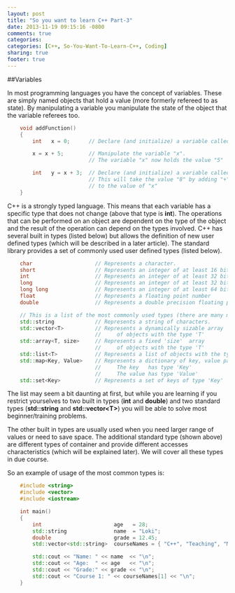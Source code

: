 ```yaml
---
layout: post
title: "So you want to learn C++ Part-3"
date: 2013-11-19 09:15:16 -0800
comments: true
categories: 
categories: [C++, So-You-Want-To-Learn-C++, Coding]
sharing: true
footer: true
---
```


##Variables

In most programming languages you have the concept of variables. These are simply named objects that hold a value (more formerly refereed to as state). By manipulating a variable you manipulate the state of the object that the variable referees too.

``` cpp add.cpp
    void addFunction()
    {
        int   x = 0;      // Declare (and initialize) a variable called "x"

        x = x + 5;        // Manipulate the variable "x".
                          // The variable "x" now holds the value "5"

        int   y = x + 3;  // Declare (and initialize) a variable called "y"
                          // This will take the value "8" by adding "+" 3 
                          // to the value of "x"
    }
```

C++ is a strongly typed language. This means that each variable has a specific type that does not change (above that type is **int**). The operations that can be performed on an object are dependent on the type of the object and the result of the operation can depend on the types involved. C++ has several built in types (listed below) but allows the definition of new user defined types (which will be described in a later article). The standard library provides a set of commonly used user defined types (listed below).

``` cpp Built in Types
    char                    // Represents a character.
    short                   // Represents an integer of at least 16 bits
    int                     // Represents an integer of at least 32 bits
    long                    // Represents an integer of at least 32 bits
    long long               // Represents an integer of at least 64 bits
    float                   // Represents a floating point number
    double                  // Represents a double precision floating point number
```

``` cpp Standard Types
    // This is a list of the most commonly used types (there are many more)
    std::string             // Represents a string of characters.
    std::vector<T>          // Represents a dynamically sizable array
                            //     of objects with the type 'T'
    std::array<T, size>     // Represents a fixed 'size'  array
                            //     of objects with the type 'T'
    std::list<T>            // Represents a list of objects with the type 'T'
    std::map<Key, Value>    // Represents a dictionary of key, value pairs (index by key).
                            //     The key   has type 'Key'
                            //     The value has type 'Value'
    std::set<Key>           // Represents a set of keys of type 'Key'
```

The list may seem a bit daunting at first, but while you are learning if you restrict yourselves to two built in types (**int** and **double**) and two standard types (**std::string** and **std::vector&lt;T&gt;**) you will be able to solve most beginner/training problems.

The other built in types are usually used when you need larger range of values or need to save space. The additional standard type (shown above) are different types of container and provide different accesses characteristics (which will be explained later). We will cover all these types in due course.

So an example of usage of the most common types is:
``` cpp variables.cpp
    #include <string>
    #include <vector>
    #include <iostream>

    int main()
    {
        int                       age   = 28;
        std::string               name  = "Loki";
        double                    grade = 12.45;
        std::vector<std::string>  courseNames = { "C++", "Teaching", "Maths", "Art", "Music"};

        std::cout << "Name: " << name  << "\n";
        std::cout << "Age:  " << age   << "\n";
        std::cout << "Grade:" << grade << "\n";
        std::cout << "Course 1: " << courseNames[1] << "\n";
    }
```
